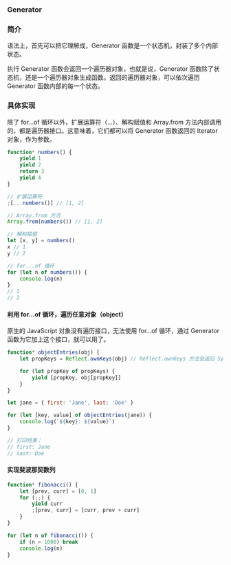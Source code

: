 ### Generator

### 简介

语法上，首先可以把它理解成，Generator 函数是一个状态机，封装了多个内部状态。

执行 Generator 函数会返回一个遍历器对象，也就是说，Generator 函数除了状态机，还是一个遍历器对象生成函数。返回的遍历器对象，可以依次遍历 Generator 函数内部的每一个状态。

### 具体实现

除了 for...of 循环以外，扩展运算符（...）、解构赋值和 Array.from 方法内部调用的，都是遍历器接口。这意味着，它们都可以将 Generator 函数返回的 Iterator 对象，作为参数。

```js
function* numbers() {
    yield 1
    yield 2
    return 3
    yield 4
}

// 扩展运算符
;[...numbers()] // [1, 2]

// Array.from 方法
Array.from(numbers()) // [1, 2]

// 解构赋值
let [x, y] = numbers()
x // 1
y // 2

// for...of 循环
for (let n of numbers()) {
    console.log(n)
}
// 1
// 2
```

#### 利用 for...of 循环，遍历任意对象（object）

原生的 JavaScript 对象没有遍历接口，无法使用 for...of 循环，通过 Generator 函数为它加上这个接口，就可以用了。

```js
function* objectEntries(obj) {
    let propKeys = Reflect.ownKeys(obj) // Reflect.ownKeys 方法会返回 Symbol 类型的 key

    for (let propKey of propKeys) {
        yield [propKey, obj[propKey]]
    }
}

let jane = { first: 'Jane', last: 'Doe' }

for (let [key, value] of objectEntries(jane)) {
    console.log(`${key}: ${value}`)
}

// 打印结果：
// first: Jane
// last: Doe
```

#### 实现斐波那契数列

```js
function* fibonacci() {
    let [prev, curr] = [0, 1]
    for (;;) {
        yield curr
        ;[prev, curr] = [curr, prev + curr]
    }
}

for (let n of fibonacci()) {
    if (n > 1000) break
    console.log(n)
}
```
